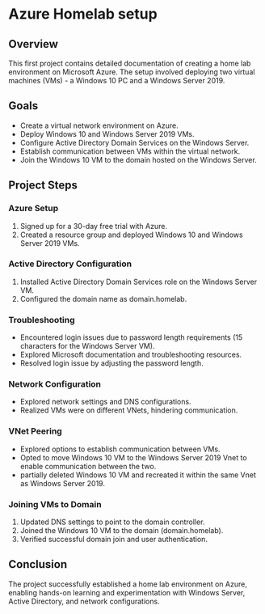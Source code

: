 
# Azure Homelab setup

## Overview
This first project contains detailed documentation of creating a home lab environment on Microsoft Azure. The setup involved deploying two virtual machines (VMs) - a Windows 10 PC and a Windows Server 2019.

## Goals
- Create a virtual network environment on Azure.
- Deploy Windows 10 and Windows Server 2019 VMs.
- Configure Active Directory Domain Services on the Windows Server.
- Establish communication between VMs within the virtual network.
- Join the Windows 10 VM to the domain hosted on the Windows Server.

## Project Steps

### Azure Setup
1. Signed up for a 30-day free trial with Azure.
2. Created a resource group and deployed Windows 10 and Windows Server 2019 VMs.

### Active Directory Configuration
1. Installed Active Directory Domain Services role on the Windows Server VM.
2. Configured the domain name as domain.homelab.

### Troubleshooting
- Encountered login issues due to password length requirements (15 characters for the Windows Server VM).
- Explored Microsoft documentation and troubleshooting resources.
- Resolved login issue by adjusting the password length.

### Network Configuration
- Explored network settings and DNS configurations.
- Realized VMs were on different VNets, hindering communication.

### VNet Peering
- Explored options to establish communication between VMs.
- Opted to move Windows 10 VM to the Windows Server 2019 Vnet to enable communication between the two.
- partially deleted Windows 10 VM and recreated it within the same Vnet as Windows Server 2019.

### Joining VMs to Domain
1. Updated DNS settings to point to the domain controller.
2. Joined the Windows 10 VM to the domain (domain.homelab).
3. Verified successful domain join and user authentication.

## Conclusion
The project successfully established a home lab environment on Azure, enabling hands-on learning and experimentation with Windows Server, Active Directory, and network configurations.
